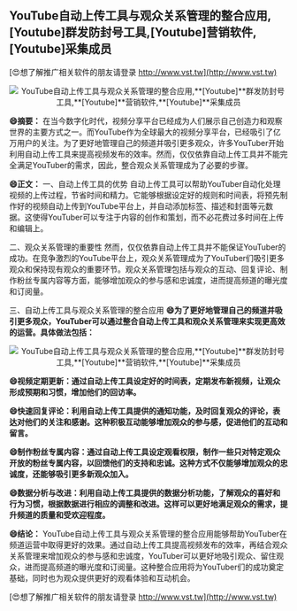 ## **YouTube自动上传工具与观众关系管理的整合应用,**[Youtube]**群发防封号工具,**[Youtube]**营销软件,**[Youtube]**采集成员**

[😍想了解推广相关软件的朋友请登录 http://www.vst.tw](http://www.vst.tw)

 <center><img src="https://vst.tw/MP4/tuiguang/png/5.png" alt="YouTube自动上传工具与观众关系管理的整合应用,**[Youtube]**群发防封号工具,**[Youtube]**营销软件,**[Youtube]**采集成员"></center>

**😄摘要：**
在当今数字化时代，视频分享平台已经成为人们展示自己创造力和观察世界的主要方式之一。而YouTube作为全球最大的视频分享平台，已经吸引了亿万用户的关注。为了更好地管理自己的频道并吸引更多观众，许多YouTuber开始利用自动上传工具来提高视频发布的效率。然而，仅仅依靠自动上传工具并不能完全满足YouTuber的需求，因此，整合观众关系管理成为了必要的步骤。

**😄正文：**
一、自动上传工具的优势
自动上传工具可以帮助YouTuber自动化处理视频的上传过程，节省时间和精力。它能够根据设定好的规则和时间表，将预先制作好的视频自动上传到YouTube平台上，并自动添加标签、描述和封面等元数据。这使得YouTuber可以专注于内容的创作和策划，而不必花费过多时间在上传和编辑上。

二、观众关系管理的重要性
然而，仅仅依靠自动上传工具并不能保证YouTuber的成功。在竞争激烈的YouTube平台上，观众关系管理成为了YouTuber们吸引更多观众和保持现有观众的重要环节。观众关系管理包括与观众的互动、回复评论、制作粉丝专属内容等方面，能够增加观众的参与感和忠诚度，进而提高频道的曝光度和订阅量。

三、自动上传工具与观众关系管理的整合应用
**😄为了更好地管理自己的频道并吸引更多观众，YouTuber可以通过整合自动上传工具和观众关系管理来实现更高效的运营。具体做法包括：**

 <center><img src="https://vst.tw/MP4/tuiguang/png/4.png" alt="YouTube自动上传工具与观众关系管理的整合应用,**[Youtube]**群发防封号工具,**[Youtube]**营销软件,**[Youtube]**采集成员"></center>

**😄视频定期更新：通过自动上传工具设定好的时间表，定期发布新视频，让观众形成预期和习惯，增加他们的回访率。**

**😄快速回复评论：利用自动上传工具提供的通知功能，及时回复观众的评论，表达对他们的关注和感谢。这种积极互动能够增加观众的参与感，促进他们的互动和留言。**

**😄制作粉丝专属内容：通过自动上传工具设定观看权限，制作一些只对特定观众开放的粉丝专属内容，以回馈他们的支持和忠诚。这种方式不仅能够增加观众的忠诚度，还能够吸引更多新观众加入。**

**😄数据分析与改进：利用自动上传工具提供的数据分析功能，了解观众的喜好和行为习惯，根据数据进行相应的调整和改进。这样可以更好地满足观众的需求，提升频道的质量和受欢迎程度。**

**😄结论：**
YouTube自动上传工具与观众关系管理的整合应用能够帮助YouTuber在频道运营中取得更好的效果。通过自动上传工具提高视频发布的效率，再结合观众关系管理来增加观众的参与感和忠诚度，YouTuber可以更好地吸引观众、留住观众，进而提高频道的曝光度和订阅量。这种整合应用将为YouTuber们的成功奠定基础，同时也为观众提供更好的观看体验和互动机会。

[😍想了解推广相关软件的朋友请登录 http://www.vst.tw](http://www.vst.tw)



